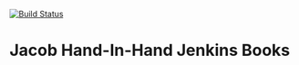 [![Build Status](https://travis-ci.org/Chao-Xi/jxjenkinsbook.svg?branch=gh-pages)](https://travis-ci.org/Chao-Xi/jxjenkinsbook)

# Jacob Hand-In-Hand Jenkins Books